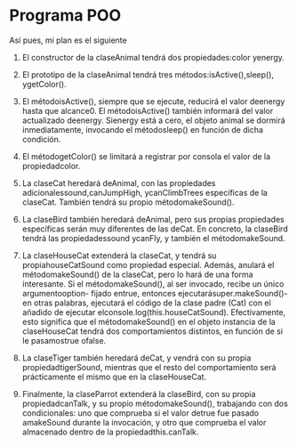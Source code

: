 # Programa POO

Así pues, mi plan es el siguiente 

1. El constructor de la claseAnimal tendrá dos propiedades:color yenergy.

2. El prototipo de la claseAnimal tendrá tres métodos:isActive(),sleep(), ygetColor(). 

3. El métodoisActive(), siempre que se ejecute, reducirá el valor deenergy hasta que alcance0. El métodoisActive() también informará del valor actualizado deenergy. Sienergy está a cero, el objeto animal se dormirá inmediatamente, invocando el métodosleep() en función de dicha condición. 

4. El métodogetColor() se limitará a registrar por consola el valor de la propiedadcolor. 

5. La claseCat heredará deAnimal, con las propiedades adicionalessound,canJumpHigh, ycanClimbTrees específicas de la claseCat. También tendrá su propio métodomakeSound(). 

6. La claseBird también heredará deAnimal, pero sus propias propiedades específicas serán muy diferentes de las deCat. En concreto, la claseBird tendrá las propiedadessound ycanFly, y también el métodomakeSound. 

7. La claseHouseCat extenderá la claseCat, y tendrá su propiahouseCatSound como propiedad especial. Además, anulará el métodomakeSound() de la claseCat, pero lo hará de una forma interesante. Si el métodomakeSound(), al ser invocado, recibe un único argumentooption- fijado entrue, entonces ejecutarásuper.makeSound()- en otras palabras, ejecutará el código de la clase padre (Cat) con el añadido de ejecutar elconsole.log(this.houseCatSound). Efectivamente, esto significa que el métodomakeSound() en el objeto instancia de la claseHouseCat tendrá dos comportamientos distintos, en función de si le pasamostrue ofalse. 

8. La claseTiger también heredará deCat, y vendrá con su propia propiedadtigerSound, mientras que el resto del comportamiento será prácticamente el mismo que en la claseHouseCat. 

9. Finalmente, la claseParrot extenderá la claseBird, con su propia propiedadcanTalk, y su propio métodomakeSound(), trabajando con dos condicionales: uno que comprueba si el valor detrue fue pasado amakeSound durante la invocación, y otro que comprueba el valor almacenado dentro de la propiedadthis.canTalk.  